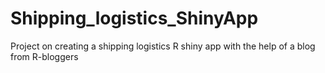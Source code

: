 # Shipping_logistics_ShinyApp
Project on creating a shipping logistics R shiny app with the help of a blog from R-bloggers
